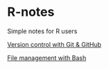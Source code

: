# R-notes
Simple notes for R users

[Version control with Git & GitHub](https://shep-herd.github.io/R-notes/Git.html)

[File management with Bash](https://shep-herd.github.io/R-notes/Unix.html)

